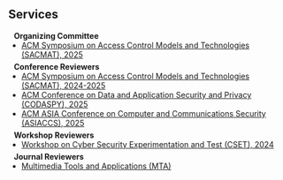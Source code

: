 ## Services

<h4 style="margin:0 10px 0;">Organizing Committee</h4>
<ul style="margin:0 0 5px;">
  <li><a href="https://www.sacmat.org/2025/"><autocolor>ACM Symposium on Access Control Models and Technologies (SACMAT), 2025</autocolor></a></li>
</ul>


<h4 style="margin:0 10px 0;">Conference Reviewers</h4>

<ul style="margin:0 0 5px;">
  <li><a href="https://www.sacmat.org/2025/"><autocolor>ACM Symposium on Access Control Models and Technologies (SACMAT), 2024-2025</autocolor></a></li>
  <li><a href="https://www.codaspy.org/2025/"><autocolor>ACM Conference on Data and Application Security and Privacy (CODASPY), 2025</autocolor></a></li>
  <li><a href="https://asiaccs2025.hust.edu.vn/"><autocolor>ACM ASIA Conference on Computer and Communications Security (ASIACCS), 2025</autocolor></a></li>
</ul>

<h4 style="margin:0 10px 0;">Workshop Reviewers</h4>

<ul style="margin:0 0 5px;">
  <li><a href="https://cset24.isi.edu/"><autocolor>Workshop on Cyber Security Experimentation and Test (CSET), 2024</autocolor></a></li>
</ul>

<h4 style="margin:0 10px 0;">Journal Reviewers</h4>

<ul style="margin:0 0 20px;">
  <li><a href="https://link.springer.com/journal/11042"><autocolor>Multimedia Tools and Applications (MTA)</autocolor></a></li>
  </ul>